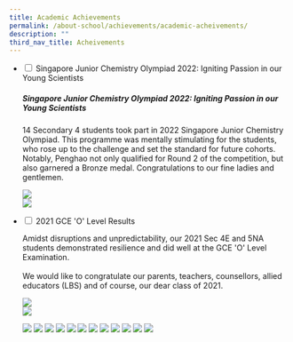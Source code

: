 ```yaml
---
title: Academic Achievements
permalink: /about-school/achievements/academic-acheivements/
description: ""
third_nav_title: Acheivements
---
```

<ul class="jekyllcodex_accordion">
 <li>
    <input type="checkbox" id="accordion1">
    <label for="accordion1">Singapore Junior Chemistry Olympiad 2022: Igniting Passion in our Young Scientists</label>
    <div>
			<p><h5>Singapore Junior Chemistry Olympiad 2022: Igniting Passion in our Young Scientists</h5></p>
      <p>14 Secondary 4 students took part in 2022 Singapore Junior Chemistry Olympiad. This programme was mentally stimulating for the students, who rose up to the challenge and set the standard for future cohorts. Notably, Penghao not only qualified for Round 2 of the competition, but also garnered a Bronze medal. Congratulations to our fine ladies and gentlemen.</p>
	 <p><img src="/images/Singapore-Junior-Chemistry-Olympiad-2022-Certificate-Presentation-1536x1152.jpg"><br><img src="/images/Singapore-Junior-Chemistry-Olympiad-2022-Participants-Actual-Day-1536x1152.jpg">
    </div>
	</li>
	<li>
    <input type="checkbox" id="accordion2">
    <label for="accordion2">2021 GCE 'O' Level Results</label>
    <div>
      <p>Amidst disruptions and unpredictability, our 2021 Sec 4E and 5NA students demonstrated resilience and did well at the GCE 'O' Level Examination.<br><br>We would like to congratulate our parents, teachers, counsellors, allied educators (LBS) and of course, our dear class of 2021.</p>
	 <p><img src="/images/Singapore-Junior-Chemistry-Olympiad-2022-Certificate-Presentation-1536x1152.jpg"><br><img src="/images/Singapore-Junior-Chemistry-Olympiad-2022-Participants-Actual-Day-1536x1152.jpg">
    </div>
	</li>
	
![](/images/2021-GCE-O-Level-Results_Slide-1.jpg)
![](/images/2021-GCE-O-Level-Results_Slide-2.jpg)
![](/images/2021-GCE-O-Level-Results_Slide-3.jpg)
![](/images/2021-GCE-O-Level-Results_Slide-4.jpg)
![](/images/2021-GCE-O-Level-Results_Slide-5.jpg)
![](/images/2021-GCE-O-Level-Results_Slide-6.jpg)
![](/images/2021-GCE-O-Level-Results_Slide-7.jpg)
![](/images/2021-GCE-O-Level-Results_Slide-8.jpg)
![](/images/2021-GCE-O-Level-Results_Slide-9.jpg)
![](/images/2021-GCE-O-Level-Results_Slide-10.jpg)
![](/images/2021-GCE-O-Level-Results_Slide-11.jpg)
![](/images/2021-GCE-O-Level-Results_Slide-12.jpg)